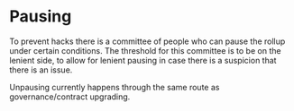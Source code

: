 # Pausing

To prevent hacks there is a committee of people who can pause the rollup
under certain conditions.
The threshold for this committee is to be on the lenient side, to allow
for lenient pausing in case there is a suspicion that there is an issue.

Unpausing currently happens through the same route as governance/contract upgrading.
